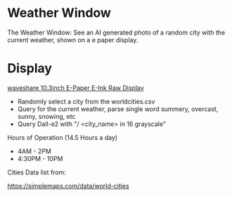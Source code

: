 # Weather Window

The Weather Window: See an AI generated photo of a random city with the current weather, shown on a e paper display.

# Display
[waveshare 10.3inch E-Paper E-Ink Raw Display](https://www.amazon.com/gp/product/B08KDS5VV8/ref=ppx_yo_dt_b_asin_title_o00_s00?ie=UTF8&psc=1)

- Randomly select a city from the worldcities.csv
- Query for the current weather, parse single word summery, overcast, sunny, snowing, etc
- Query Dall-e2 with "/<weather> <city_name> <country> in 16 grayscale"

Hours of Operation (14.5 Hours a day)
- 4AM - 2PM
- 4:30PM - 10PM


Cities Data list from:

https://simplemaps.com/data/world-cities
